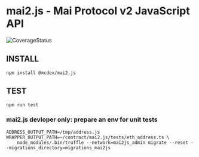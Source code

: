 # mai2.js - Mai Protocol v2 JavaScript API

![CoverageStatus](https://github.com/mcdexio/mai2.js/workflows/Coverage/badge.svg)

## INSTALL
```
npm install @mcdex/mai2.js
```

## TEST
```
npm run test
```

### mai2.js devloper only: prepare an env for unit tests

```
ADDRESS_OUTPUT_PATH=/tmp/address.js WRAPPER_OUTPUT_PATH=~/contract/mai2.js/tests/eth_address.ts \
    node_modules/.bin/truffle --network=mai2js_admin migrate --reset --migrations_directory=migrations_mai2js
```
